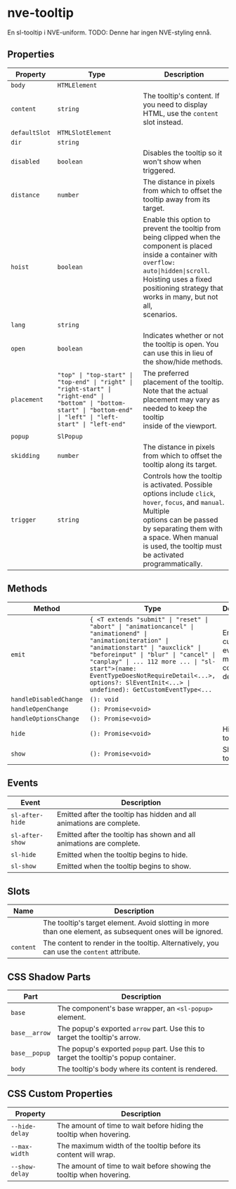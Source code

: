 # nve-tooltip

En sl-tooltip i NVE-uniform. TODO: Denne har ingen NVE-styling ennå.

## Properties

| Property      | Type                                             | Description                                      |
|---------------|--------------------------------------------------|--------------------------------------------------|
| `body`        | `HTMLElement`                                    |                                                  |
| `content`     | `string`                                         | The tooltip's content. If you need to display HTML, use the `content` slot instead. |
| `defaultSlot` | `HTMLSlotElement`                                |                                                  |
| `dir`         | `string`                                         |                                                  |
| `disabled`    | `boolean`                                        | Disables the tooltip so it won't show when triggered. |
| `distance`    | `number`                                         | The distance in pixels from which to offset the tooltip away from its target. |
| `hoist`       | `boolean`                                        | Enable this option to prevent the tooltip from being clipped when the component is placed inside a container with<br />`overflow: auto\|hidden\|scroll`. Hoisting uses a fixed positioning strategy that works in many, but not all,<br />scenarios. |
| `lang`        | `string`                                         |                                                  |
| `open`        | `boolean`                                        | Indicates whether or not the tooltip is open. You can use this in lieu of the show/hide methods. |
| `placement`   | `"top" \| "top-start" \| "top-end" \| "right" \| "right-start" \| "right-end" \| "bottom" \| "bottom-start" \| "bottom-end" \| "left" \| "left-start" \| "left-end"` | The preferred placement of the tooltip. Note that the actual placement may vary as needed to keep the tooltip<br />inside of the viewport. |
| `popup`       | `SlPopup`                                        |                                                  |
| `skidding`    | `number`                                         | The distance in pixels from which to offset the tooltip along its target. |
| `trigger`     | `string`                                         | Controls how the tooltip is activated. Possible options include `click`, `hover`, `focus`, and `manual`. Multiple<br />options can be passed by separating them with a space. When manual is used, the tooltip must be activated<br />programmatically. |

## Methods

| Method                 | Type                                             | Description                                      |
|------------------------|--------------------------------------------------|--------------------------------------------------|
| `emit`                 | `{ <T extends "submit" \| "reset" \| "abort" \| "animationcancel" \| "animationend" \| "animationiteration" \| "animationstart" \| "auxclick" \| "beforeinput" \| "blur" \| "cancel" \| "canplay" \| ... 112 more ... \| "sl-start">(name: EventTypeDoesNotRequireDetail<...>, options?: SlEventInit<...> \| undefined): GetCustomEventType<...` | Emits a custom event with more convenient defaults. |
| `handleDisabledChange` | `(): void`                                       |                                                  |
| `handleOpenChange`     | `(): Promise<void>`                              |                                                  |
| `handleOptionsChange`  | `(): Promise<void>`                              |                                                  |
| `hide`                 | `(): Promise<void>`                              | Hides the tooltip                                |
| `show`                 | `(): Promise<void>`                              | Shows the tooltip.                               |

## Events

| Event           | Description                                      |
|-----------------|--------------------------------------------------|
| `sl-after-hide` | Emitted after the tooltip has hidden and all animations are complete. |
| `sl-after-show` | Emitted after the tooltip has shown and all animations are complete. |
| `sl-hide`       | Emitted when the tooltip begins to hide.         |
| `sl-show`       | Emitted when the tooltip begins to show.         |

## Slots

| Name      | Description                                      |
|-----------|--------------------------------------------------|
|           | The tooltip's target element. Avoid slotting in more than one element, as subsequent ones will be ignored. |
| `content` | The content to render in the tooltip. Alternatively, you can use the `content` attribute. |

## CSS Shadow Parts

| Part          | Description                                      |
|---------------|--------------------------------------------------|
| `base`        | The component's base wrapper, an `<sl-popup>` element. |
| `base__arrow` | The popup's exported `arrow` part. Use this to target the tooltip's arrow. |
| `base__popup` | The popup's exported `popup` part. Use this to target the tooltip's popup container. |
| `body`        | The tooltip's body where its content is rendered. |

## CSS Custom Properties

| Property       | Description                                      |
|----------------|--------------------------------------------------|
| `--hide-delay` | The amount of time to wait before hiding the tooltip when hovering. |
| `--max-width`  | The maximum width of the tooltip before its content will wrap. |
| `--show-delay` | The amount of time to wait before showing the tooltip when hovering. |
